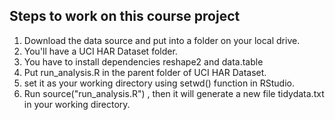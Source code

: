 
## Steps to work on this course project

1. Download the data source and put into a folder on your local drive. 
2. You'll have a UCI HAR Dataset folder.
3. You have to install dependencies reshape2 and data.table
4. Put run_analysis.R in the parent folder of UCI HAR Dataset.
5. set it as your working directory using setwd()  function in RStudio.
6. Run source("run_analysis.R") , then it will generate a new file tidydata.txt in your working directory.

